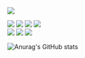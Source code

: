 <img src="https://capsule-render.vercel.app/api?type=waving&color=auto&height=200&section=header&text=&fontSize=90" />

<!--
**GUWONYezi/GUWONYezi** is a ✨ _special_ ✨ repository because its `README.md` (this file) appears on your GitHub profile.

Here are some ideas to get you started:

- 🔭 I’m currently working on ...
- 🌱 I’m currently learning ...
- 👯 I’m looking to collaborate on ...
- 🤔 I’m looking for help with ...
- 💬 Ask me about ...
- 📫 How to reach me: ...
- 😄 Pronouns: ...
- ⚡ Fun fact: ...
-->

<img src="https://img.shields.io/badge/html5-E34F26?style=for-the-badge&logo=html5&logoColor=white"> <img src="https://img.shields.io/badge/css3-1572B6?style=for-the-badge&logo=css3&logoColor=white"> <img src="https://img.shields.io/badge/javascript-F7DF1E?style=for-the-badge&logo=javascript&logoColor=white"> <img src="https://img.shields.io/badge/mysql-4479A1?style=for-the-badge&logo=mysql&logoColor=white"><br>
<img src="https://img.shields.io/badge/amazonaws-FF9900?style=for-the-badge&logo=amazonaws&logoColor=white"> <img src="https://img.shields.io/badge/spring-6DB33F?style=for-the-badge&logo=spring&logoColor=white"> <img src="https://img.shields.io/badge/springboot-6DB33F?style=for-the-badge&logo=springboot&logoColor=white">

![Anurag's GitHub stats](https://github-readme-stats.vercel.app/api?username=GUWONYezi&show_icons=true&theme=default)
